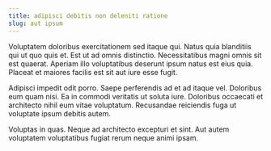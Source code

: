 ```yaml
---
title: adipisci debitis non deleniti ratione
slug: aut ipsum
---
```


Voluptatem doloribus exercitationem sed itaque qui. Natus quia blanditiis qui ut quo quis et. Est ut ad omnis distinctio. Necessitatibus magni omnis sit est quaerat. Aperiam illo voluptatibus deserunt ipsum natus est eius quia. Placeat et maiores facilis est sit aut iure esse fugit.

Adipisci impedit odit porro. Saepe perferendis ad et ad itaque vel. Doloribus eum quam nisi. Ea in commodi veritatis ut soluta iure. Doloribus occaecati et architecto nihil eum vitae voluptatum. Recusandae reiciendis fuga ut voluptate ipsum debitis autem.

Voluptas in quas. Neque ad architecto excepturi et sint. Aut autem voluptatem voluptatibus fugiat rerum neque animi ipsam.
